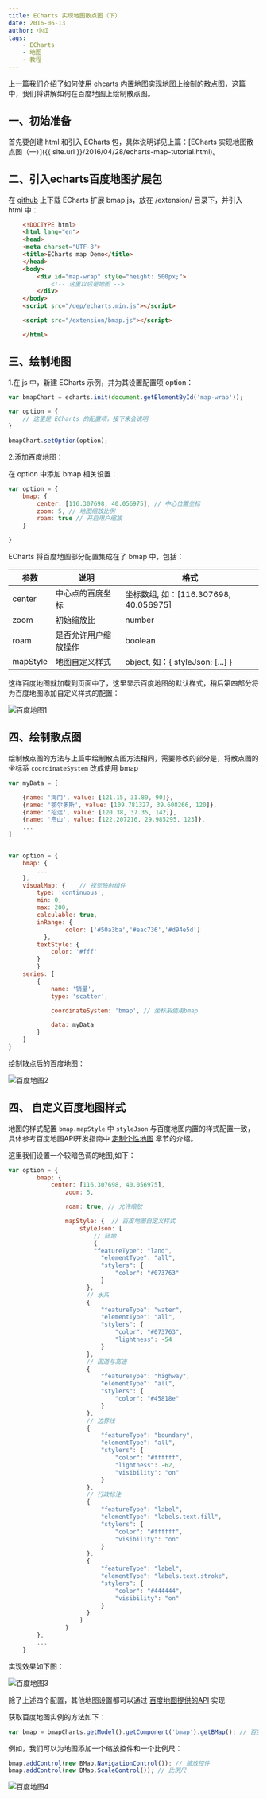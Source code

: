 ```yaml
---
title: ECharts 实现地图散点图（下）
date: 2016-06-13
author: 小红
tags:
	- ECharts
	- 地图
	- 教程
---
```


上一篇我们介绍了如何使用 ehcarts 内置地图实现地图上绘制的散点图，这篇中，我们将讲解如何在百度地图上绘制散点图。

<!-- more -->

## 一、初始准备


首先要创建 html 和引入 ECharts 包，具体说明详见上篇：[ECharts 实现地图散点图（一）]({{ site.url }}/2016/04/28/echarts-map-tutorial.html)。


## 二、引入echarts百度地图扩展包

在 [github](https://github.com/ecomfe/echarts/tree/master/extension/bmap) 上下载 ECharts 扩展 bmap.js，放在 /extension/ 目录下，并引入 html 中：


```html
	<!DOCTYPE html>
	<html lang="en">
	<head>
	<meta charset="UTF-8">
	<title>ECharts map Demo</title>
	</head>
	<body>
		<div id="map-wrap" style="height: 500px;">
			<!-- 这里以后是地图 -->
		</div>
	</body>
	<script src="/dep/echarts.min.js"></script>

	<script src="/extension/bmap.js"></script>

	</html>


```

## 三、绘制地图

1.在 js 中，新建 ECharts 示例，并为其设置配置项 option：


```javascript
var bmapChart = echarts.init(document.getElementById('map-wrap'));

var option = {
	// 这里是 ECharts 的配置项，接下来会说明
}

bmapChart.setOption(option);


```

2.添加百度地图：

在 option 中添加 bmap 相关设置：

```javascript
var option = {
	bmap: {
      	center: [116.307698, 40.056975], // 中心位置坐标
      	zoom: 5, // 地图缩放比例
      	roam: true // 开启用户缩放
  	}

}

```

ECharts 将百度地图部分配置集成在了 bmap 中，包括：


|参数|说明|格式|
|--|--|--|
|center|中心点的百度坐标|坐标数组, 如：[116.307698, 40.056975]|
|zoom|初始缩放比|number|
|roam|是否允许用户缩放操作|boolean|
|mapStyle|地图自定义样式|object, 如：{ styleJson: [...] }|




这样百度地图就加载到页面中了，这里显示百度地图的默认样式，稍后第四部分将为百度地图添加自定义样式的配置：

![百度地图1](/blog/echarts-map-tutorial-2/bmap-1.png)




## 四、绘制散点图


绘制散点图的方法与上篇中绘制散点图方法相同，需要修改的部分是，将散点图的坐标系 `coordinateSystem` 改成使用 bmap


```javascript
var myData = [

	{name: '海门', value: [121.15, 31.89, 90]},
  	{name: '鄂尔多斯', value: [109.781327, 39.608266, 120]},
  	{name: '招远', value: [120.38, 37.35, 142]},
    {name: '舟山', value: [122.207216, 29.985295, 123]},
  	...
]


var option = {
	bmap: {
      	...
  	},
  	visualMap: {	// 视觉映射组件
		type: 'continuous',
		min: 0,
		max: 200,
		calculable: true,
		inRange: {
             	color: ['#50a3ba','#eac736','#d94e5d']
          },
		textStyle: {
			color: '#fff'
		}
     	}
	series: [
		{
			name: '销量',
			type: 'scatter',

			coordinateSystem: 'bmap', // 坐标系使用bmap

			data: myData
		}
	]
}

```


绘制散点后的百度地图：

![百度地图2](/blog/echarts-map-tutorial-2/bmap-2.png)


## 四、	自定义百度地图样式


地图的样式配置 `bmap.mapStyle` 中 `styleJson` 与百度地图内置的样式配置一致，具体参考百度地图API开发指南中 [定制个性地图](http://lbsyun.baidu.com/index.php?title=jspopular/guide/custom) 章节的介绍。


这里我们设置一个较暗色调的地图,如下：


```javascript
var option = {
		bmap: {
      		center: [116.307698, 40.056975],
         		zoom: 5,

     	    	roam: true, // 允许缩放

     	    	mapStyle: {  // 百度地图自定义样式
     	    		styleJson: [
     	    			// 陆地
                 		{
						"featureType": "land",
                          "elementType": "all",
                          "stylers": {
                              "color": "#073763"
                          }
                      },
                      // 水系
                      {
                          "featureType": "water",
                          "elementType": "all",
                          "stylers": {
                              "color": "#073763",
                              "lightness": -54
                          }
                      },
                      // 国道与高速
                      {
                          "featureType": "highway",
                          "elementType": "all",
                          "stylers": {
                              "color": "#45818e"
                          }
                      },
                      // 边界线
                      {
                          "featureType": "boundary",
                          "elementType": "all",
                          "stylers": {
                              "color": "#ffffff",
                              "lightness": -62,
                              "visibility": "on"
                          }
                      },
                      // 行政标注
                      {
                          "featureType": "label",
                          "elementType": "labels.text.fill",
                          "stylers": {
                              "color": "#ffffff",
                              "visibility": "on"
                          }
                      },
                      {
                          "featureType": "label",
                          "elementType": "labels.text.stroke",
                          "stylers": {
                              "color": "#444444",
                              "visibility": "on"
                          }
                      }
     	    		]
     	    	}
  		},
  		...
	}
```

实现效果如下图：

![百度地图3](/blog/echarts-map-tutorial-2/bmap-3.png)


除了上述四个配置，其他地图设置都可以通过 [百度地图提供的API](http://lbsyun.baidu.com/index.php?title=jspopular) 实现

获取百度地图实例的方法如下：

```javascript
var bmap = bmapCharts.getModel().getComponent('bmap').getBMap(); // 百度地图实例

```

例如，我们可以为地图添加一个缩放控件和一个比例尺：

```javascript
bmap.addControl(new BMap.NavigationControl()); // 缩放控件
bmap.addControl(new BMap.ScaleControl()); // 比例尺

```

![百度地图4](/blog/echarts-map-tutorial-2/bmap-4.png)




